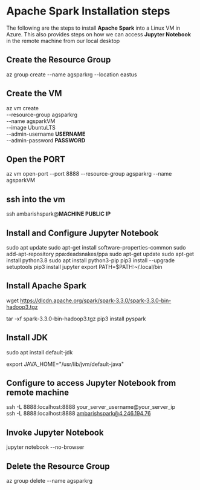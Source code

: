 # Apache Spark Installation steps    
The following are the steps to install **Apache Spark** into a Linux VM in Azure. This also provides steps on how we can access **Jupyter Notebook** in the remote machine from our local desktop         


## Create the Resource Group          
az group create --name agsparkrg --location eastus

## Create the VM        
az vm create \
--resource-group agsparkrg \
--name agsparkVM \
--image UbuntuLTS \
--admin-username **USERNAME** \
--admin-password **PASSWORD**

## Open the PORT             
az vm open-port --port 8888 --resource-group agsparkrg --name agsparkVM

## ssh into the vm         
ssh ambarishspark@**MACHINE PUBLIC IP**

## Install and Configure Jupyter Notebook            
sudo apt update
sudo apt-get install software-properties-common
sudo add-apt-repository ppa:deadsnakes/ppa
sudo apt-get update
sudo apt-get install python3.8
sudo apt install python3-pip
pip3 install --upgrade setuptools
pip3 install jupyter
export PATH=$PATH:~/.local/bin

## Install Apache Spark                  
wget https://dlcdn.apache.org/spark/spark-3.3.0/spark-3.3.0-bin-hadoop3.tgz

tar -xf spark-3.3.0-bin-hadoop3.tgz
pip3 install pyspark

## Install JDK     
sudo apt install default-jdk

export JAVA_HOME="/usr/lib/jvm/default-java"

## Configure to access Jupyter Notebook from remote machine          
ssh -L 8888:localhost:8888 your_server_username@your_server_ip        
ssh -L 8888:localhost:8888 ambarishspark@4.246.194.76             

## Invoke Jupyter Notebook               
jupyter notebook --no-browser 

## Delete the Resource Group               
az group delete --name agsparkrg 